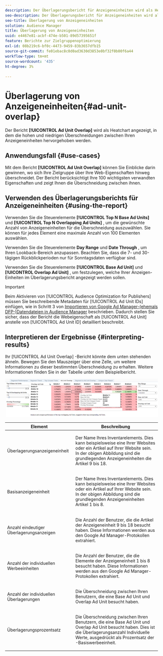 ```yaml
---
description: Der Überlagerungsbericht für Anzeigeneinheiten wird als Heatchart angezeigt, in dem die hohen und niedrigen Überschneidungen zwischen Ihren Anzeigeneinheiten hervorgehoben werden.
seo-description: Der Überlagerungsbericht für Anzeigeneinheiten wird als Heatchart angezeigt, in dem die hohen und niedrigen Überschneidungen zwischen Ihren Anzeigeneinheiten hervorgehoben werden.
seo-title: Überlagerung von Anzeigeneinheiten
solution: Audience Manager
title: Überlagerung von Anzeigeneinheiten
uuid: e4467e81-acbf-474e-b501-89d57395651f
feature: Berichte zur Zielgruppenoptimierung
exl-id: 08b219c6-bf0c-4473-9459-83b3657dfb15
source-git-commit: fe01ebac8c0d0ad3630d3853e0bf32f0b00f6a44
workflow-type: tm+mt
source-wordcount: '435'
ht-degree: 3%

---
```


# Überlagerung von Anzeigeneinheiten{#ad-unit-overlap}

Der Bericht **[!UICONTROL Ad Unit Overlap]** wird als Heatchart angezeigt, in dem die hohen und niedrigen Überschneidungen zwischen Ihren Anzeigeneinheiten hervorgehoben werden.

## Anwendungsfall {#use-cases}

Mit dem Bericht **[!UICONTROL Ad Unit Overlap]** können Sie Einblicke darin gewinnen, wo sich Ihre Zielgruppe über Ihre Web-Eigenschaften hinweg überschneidet. Der Bericht berücksichtigt Ihre 100 wichtigsten verwandten Eigenschaften und zeigt Ihnen die Überschneidung zwischen ihnen.

## Verwenden des Überlagerungsberichts für Anzeigeneinheiten {#using-the-report}

Verwenden Sie die Steuerelemente **[!UICONTROL Top N Base Ad Units]** und **[!UICONTROL Top N Overlapping Ad Units]** , um die gewünschte Anzahl von Anzeigeneinheiten für die Überschneidung auszuwählen. Sie können für jedes Element eine maximale Anzahl von 100 Elementen auswählen.

Verwenden Sie die Steuerelemente **Day Range** und **Date Through** , um Ihren Lookback-Bereich anzupassen. Beachten Sie, dass die 7- und 30-tägigen Rückblickperioden nur für Sonntagsdaten verfügbar sind.

Verwenden Sie die Steuerelemente **[!UICONTROL Base Ad Unit]** und **[!UICONTROL Overlap Ad Unit]** , um festzulegen, welche Ihrer Anzeigen-Einheiten im Überlagerungsbericht angezeigt werden sollen.

>[!IMPORTANT]
>
>Beim Aktivieren von [!UICONTROL Audience Optimization for Publishers] müssen Sie beschreibende Metadaten für [!UICONTROL Ad Unit IDs] einfügen, wie in Schritt 3 von [Importieren von Google Ad Manager-(ehemals DFP-)Datendateien in Audience Manager](../../../reporting/audience-optimization-reports/aor-publishers/import-dfp.md) beschrieben. Dadurch stellen Sie sicher, dass der Bericht die Webeigenschaft als [!UICONTROL Ad Unit] anstelle von [!UICONTROL Ad Unit ID] detailliert beschreibt.

## Interpretieren der Ergebnisse {#interpreting-results}

Ihr [!UICONTROL Ad Unit Overlap] -Bericht könnte dem unten stehenden ähneln. Bewegen Sie den Mauszeiger über eine Zelle, um weitere Informationen zu dieser bestimmten Überschneidung zu erhalten. Weitere Informationen finden Sie in der Tabelle unter dem Beispielbericht.

![](assets/publisher_ad_unit_overlap.png)

<table id="table_22340F45B1B94D3796174CB30A60E212"> 
 <thead> 
  <tr> 
   <th colname="col1" class="entry"> Element </th> 
   <th colname="col2" class="entry"> Beschreibung </th> 
  </tr>
 </thead>
 <tbody> 
  <tr> 
   <td colname="col1"> <p><span class="wintitle"> Überlagerungsanzeigeneinheit</span> </p> </td> 
   <td colname="col2"> <p>Der Name Ihres Inventarelements. Dies kann beispielsweise eine Ihrer Websites oder ein Artikel auf Ihrer Website sein. In der obigen Abbildung sind die grundlegenden Anzeigeneinheiten die Artikel 9 bis 18. </p> </td> 
  </tr> 
  <tr> 
   <td colname="col1"> <p><span class="wintitle"> Basisanzeigeneinheit</span> </p> </td> 
   <td colname="col2"> <p>Der Name Ihres Inventarelements. Dies kann beispielsweise eine Ihrer Websites oder ein Artikel auf Ihrer Website sein. In der obigen Abbildung sind die grundlegenden Anzeigeneinheiten Artikel 1 bis 8. </p> </td> 
  </tr> 
  <tr> 
   <td colname="col1"> <p><span class="wintitle"> Anzahl eindeutiger Überlagerungsanzeigen</span> </p> </td> 
   <td colname="col2"> <p>Die Anzahl der Benutzer, die die Artikel der Anzeigeneinheit 9 bis 18 besucht haben. Diese Informationen werden aus den Google Ad Manager-Protokollen extrahiert. </p> </td> 
  </tr> 
  <tr> 
   <td colname="col1"> <p><span class="wintitle"> Anzahl der individuellen Werbeeinheiten</span> </p> </td> 
   <td colname="col2"> <p>Die Anzahl der Benutzer, die die Elemente der Anzeigeneinheit 1 bis 8 besucht haben. Diese Informationen werden aus den Google Ad Manager-Protokollen extrahiert. </p> </td> 
  </tr> 
  <tr> 
   <td colname="col1"> <p><span class="wintitle"> Anzahl der individuellen Überlagerungen</span> </p> </td> 
   <td colname="col2"> <p>Die Überschneidung zwischen Ihren Benutzern, die eine <span class="wintitle"> Base Ad Unit</span> und <span class="wintitle"> Overlap Ad Unit</span> besucht haben. </p> </td> 
  </tr> 
  <tr> 
   <td colname="col1"> <p><span class="wintitle"> Überlagerungsprozentsatz</span> </p> </td> 
   <td colname="col2"> <p>Die Überschneidung zwischen Ihren Benutzern, die eine <span class="wintitle"> Base Ad Unit</span> und <span class="wintitle"> Overlap Ad Unit</span> besucht haben. Dies ist die <span class="wintitle"> Überlagerungsanzahl Individuelle Werte</span>, ausgedrückt als Prozentsatz der <span class="wintitle"> -Basiswerbeeinheit</span>. </p> </td> 
  </tr> 
 </tbody> 
</table>
